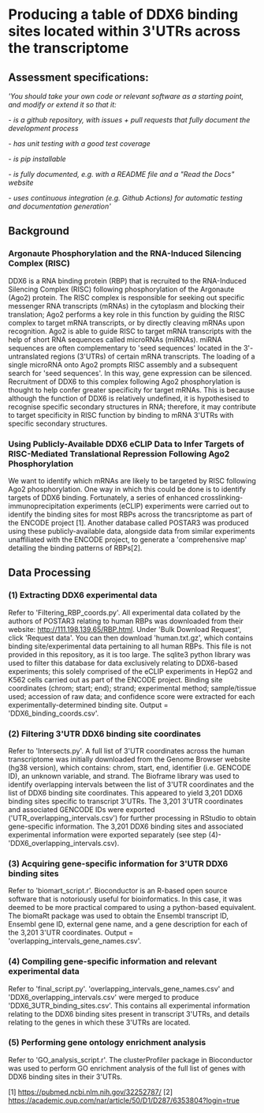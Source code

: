 # Producing a table of DDX6 binding sites located within 3'UTRs across the transcriptome 
## Assessment specifications: 
_'You should take your own code or relevant software as a starting point, and modify or extend it so that it:_

_- is a github repository, with issues + pull requests that fully document the development process_

_- has unit testing with a good test coverage_

_- is pip installable_

_- is fully documented, e.g. with a README file and a "Read the Docs" website_

_- uses continuous integration (e.g. Github Actions) for automatic testing and documentation generation'_

## Background
### Argonaute Phosphorylation and the RNA-Induced Silencing Complex (RISC)
DDX6 is a RNA binding protein (RBP) that is recruited to the RNA-Induced Silencing Complex (RISC) following phosphorylation of the Argonaute (Ago2) protein. The RISC complex is responsible for seeking out specific messenger RNA transcripts (mRNAs) in the
cytoplasm and blocking their translation; Ago2 performs a key role in this function by guiding the RISC complex to target mRNA transcripts, or by directly cleaving mRNAs upon recognition. Ago2 is able to guide RISC to target mRNA transcripts with the help of
short RNA sequences called microRNAs (miRNAs). miRNA sequences are often complementary to 'seed sequences' located in the 3'-untranslated regions (3'UTRs) of certain mRNA transcripts. The loading of a single microRNA onto Ago2 prompts RISC assembly and a subsequent search for 'seed sequences'. In this way, gene expression can be silenced. Recruitment of DDX6 to this complex following Ago2 phosphorylation is thought to help confer greater specificity for target mRNAs. This is because although the function of DDX6 
is relatively undefined, it is hypothesised to recognise specific secondary structures in RNA; therefore, it may contribute to target specificity in RISC function by binding to mRNA 3'UTRs with specific secondary structures.

### Using Publicly-Available DDX6 eCLIP Data to Infer Targets of RISC-Mediated Translational Repression Following Ago2 Phosphorylation
We want to identify which mRNAs are likely to be targeted by RISC following Ago2 phosphorylation. One way in which this could be done is to identify targets of DDX6 binding. Fortunately, a series of enhanced crosslinking-immunoprecipitation experiments (eCLIP) experiments were carried out to identify the binding sites for most RBPs across the trancsriptome as part of the ENCODE project [1]. Another database called POSTAR3 was produced using these publicly-available data, alongside data from similar experiments unaffiliated with the ENCODE project, to generate a 'comprehensive map' detailing the binding patterns of RBPs[2].

## Data Processing
### (1) Extracting DDX6 experimental data 
Refer to 'Filtering_RBP_coords.py'. All experimental data collated by the authors of POSTAR3 relating to human RBPs was downloaded from their website: http://111.198.139.65/RBP.html. Under 'Bulk Download Request', click 'Request data'. You can then download 'human.txt.gz', which contains binding site/experimental data pertaining to all human RBPs. This file is not provided in this repository, as it is too large. The sqlite3 python library was used to filter this database for data exclusively relating to DDX6-based experiments; this solely comprised of the eCLIP experiments in HepG2 and K562 cells carried out as part of the ENCODE project. Binding site coordinates (chrom; start; end); strand; experimental method; sample/tissue used; accession of raw data; and confidence score were extracted for each experimentally-determined binding site. Output = 'DDX6_binding_coords.csv'.

### (2) Filtering 3'UTR DDX6 binding site coordinates 
Refer to 'Intersects.py'. A full list of 3'UTR coordinates across the human transcriptome was initially downloaded from the Genome Browser website (hg38 version), which contains: chrom, start, end, identifier (i.e. GENCODE ID), an unknown variable, and strand. The Bioframe library was used to identify overlapping intervals between the list of 3'UTR coordinates and the list of DDX6 binding site coordinates. This appeared to yield 3,201 DDX6 binding sites specific to transcript 3'UTRs. The 3,201 3'UTR coordinates and associated GENCODE IDs were exported ('UTR_overlapping_intervals.csv') for further processing in RStudio to obtain gene-specific information. The 3,201 DDX6 binding sites and associated experimental information were exported separately (see step (4)- 'DDX6_overlapping_intervals.csv).

### (3) Acquiring gene-specific information for 3'UTR DDX6 binding sites
Refer to 'biomart_script.r'. Bioconductor is an R-based open source software that is notoriously useful for bioinformatics. In this case, it was deemed to be more practical compared to using a python-based equivalent. The biomaRt package was used to obtain the Ensembl transcript ID, Ensembl gene ID, external gene name, and a gene description for each of the 3,201 3'UTR coordinates. Output = 'overlapping_intervals_gene_names.csv'.

### (4) Compiling gene-specific information and relevant experimental data
Refer to 'final_script.py'. 'overlapping_intervals_gene_names.csv' and 'DDX6_overlapping_intervals.csv' were merged to produce 'DDX6_3UTR_binding_sites.csv'. This contains all experimental information relating to the DDX6 binding sites present in transcript 3'UTRs, and details relating to the genes in which these 3'UTRs are located.

### (5) Performing gene ontology enrichment analysis
Refer to 'GO_analysis_script.r'. The clusterProfiler package in Bioconductor was used to perform GO enrichment analysis of the full list of genes with DDX6 binding sites in their 3'UTRs.

[1] https://pubmed.ncbi.nlm.nih.gov/32252787/
[2] https://academic.oup.com/nar/article/50/D1/D287/6353804?login=true
